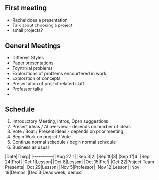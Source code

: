 First meeting
-------------

 - Rachel does a presentation
 - Talk about choosing a project
 - small projects?

General Meetings
----------------

 - Different Styles
  - Paper presentations
  - Toy/trivial problems
  - Explorations of problems encountered in work
  - Exploration of concepts
  - Presentation of project related stuff
  - Professor talks
  - 
  
Schedule
--------

 1. Introductory Meeting, Intros, Open suggestions
 2. Present ideas / AI overview - depends on number of ideas
 3. Vote / Boat / Present ideas - depends on prior meeting
 4. Begin Work on project / Vote
 5. Continue normal schedule / begin normal schedule
 6. Business as usual
 
 |Date|Thing|
 |----------|
 |Aug 27|1|
 |Sep 3|2|
 |Sep 10|3|
 |Sep 17|4|
 |Sep 24|Prof|
 |Oct 1|Lesson|
 |Oct 8|Lesson|
 |Oct 15|Prof|
 |Oct 22|Project Team Presents|
 |Oct 29|Lesson|
 |Nov 5|Professor|
 |Nov 12|Lesson|
 |Nov 19|Demos|
 |Dec 3|Dead week, demos|
